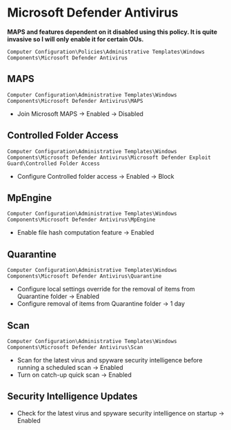 # Microsoft Defender Antivirus

**MAPS and features dependent on it disabled using this policy. It is quite invasive so I will only enable it for certain OUs.**

`Computer Configuration\Policies\Administrative Templates\Windows Components\Microsoft Defender Antivirus`

## MAPS

`Computer Configuration\Administrative Templates\Windows Components\Microsoft Defender Antivirus\MAPS`
- Join Microsoft MAPS -> Enabled -> Disabled

## Controlled Folder Access

`Computer Configuration\Administrative Templates\Windows Components\Microsoft Defender Antivirus\Microsoft Defender Exploit Guard\Controlled Folder Access`

- Configure Controlled folder access -> Enabled -> Block

## MpEngine

`Computer Configuration\Administrative Templates\Windows Components\Microsoft Defender Antivirus\MpEngine`

- Enable file hash computation feature -> Enabled

## Quarantine

`Computer Configuration\Administrative Templates\Windows Components\Microsoft Defender Antivirus\Quarantine`

- Configure local settings override for the removal of items from Quarantine folder -> Enabled
- Configure removal of items from Quarantine folder -> 1 day

## Scan

`Computer Configuration\Administrative Templates\Windows Components\Microsoft Defender Antivirus\Scan`

- Scan for the latest virus and spyware security intelligence before running a scheduled scan -> Enabled
- Turn on catch-up quick scan -> Enabled

## Security Intelligence Updates

- Check for the latest virus and spyware security intelligence on startup -> Enabled